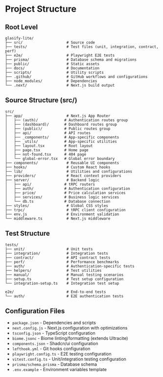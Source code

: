 # Project Structure

## Root Level
```
glasify-lite/
├── src/                    # Source code
├── tests/                  # Test files (unit, integration, contract, perf)
├── e2e/                    # Playwright E2E tests
├── prisma/                 # Database schema and migrations
├── public/                 # Static assets
├── docs/                   # Documentation
├── scripts/                # Utility scripts
├── .github/                # GitHub workflows and configurations
├── node_modules/           # Dependencies
└── .next/                  # Next.js build output
```

## Source Structure (src/)
```
src/
├── app/                    # Next.js App Router
│   ├── (auth)/            # Authentication routes group
│   ├── (dashboard)/       # Dashboard routes group  
│   ├── (public)/          # Public routes group
│   ├── api/               # API routes
│   ├── _components/       # App-specific components
│   ├── _utils/            # App-specific utilities
│   ├── layout.tsx         # Root layout
│   ├── page.tsx           # Home page
│   ├── not-found.tsx      # 404 page
│   └── global-error.tsx   # Global error boundary
├── components/             # Reusable UI components
├── hooks/                  # Custom React hooks
├── lib/                    # Utilities and configurations
├── providers/              # React context providers
├── server/                 # Backend logic
│   ├── api/               # tRPC routers
│   ├── auth/              # Authentication configuration
│   ├── price/             # Price calculation services
│   ├── services/          # Business logic services
│   └── db.ts              # Database connection
├── styles/                 # Global CSS styles
├── trpc/                   # tRPC client configuration
├── env.js                  # Environment validation
└── middleware.ts           # Next.js middleware
```

## Test Structure
```
tests/
├── unit/                   # Unit tests
├── integration/            # Integration tests
├── contract/               # API contract tests
├── perf/                   # Performance benchmarks
├── auth/                   # Authentication-specific tests
├── helpers/                # Test utilities
├── manual/                 # Manual testing scenarios
├── setup.ts                # Test setup configuration
└── integration-setup.ts    # Integration test setup

e2e/                        # End-to-end tests
└── auth/                   # E2E authentication tests
```

## Configuration Files
- `package.json` - Dependencies and scripts
- `next.config.js` - Next.js configuration with optimizations
- `tsconfig.json` - TypeScript configuration
- `biome.jsonc` - Biome linting/formatting (extends Ultracite)
- `components.json` - Shadcn/ui configuration  
- `lefthook.yml` - Git hooks configuration
- `playwright.config.ts` - E2E testing configuration
- `vitest.config.ts` - Unit/integration testing configuration
- `prisma/schema.prisma` - Database schema
- `.env.example` - Environment variables template